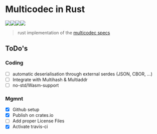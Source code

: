 # Multicodec in Rust

[![](https://img.shields.io/travis/gnunicorn/rust-multicodec/master.svg)](https://travis-ci.org/gnunicorn/rust-multicodec)[![](https://img.shields.io/crates/l/rustc-serialize.svg)](https://github.com/gnunicorn/rust-multicodec/issues)![](https://img.shields.io/crates/l/multicodec.svg)[![](https://img.shields.io/badge/readme%20style-standard-brightgreen.svg?style=flat-square)](https://github.com/RichardLitt/standard-readme)

> rust implementation of the [multicodec specs](https://github.com/multiformats/multicodec)



## ToDo's


### Coding

 - [ ] automatic deserialisation through external serdes (JSON, CBOR, ...)
 - [ ] Integrate with Multihash & Multiaddr 
 - [ ] no-std/Wasm-support

### Mgmnt
 - [x] Github setup
 - [x] Publish on crates.io
 - [ ] Add proper License Files
 - [x] Activate travis-ci